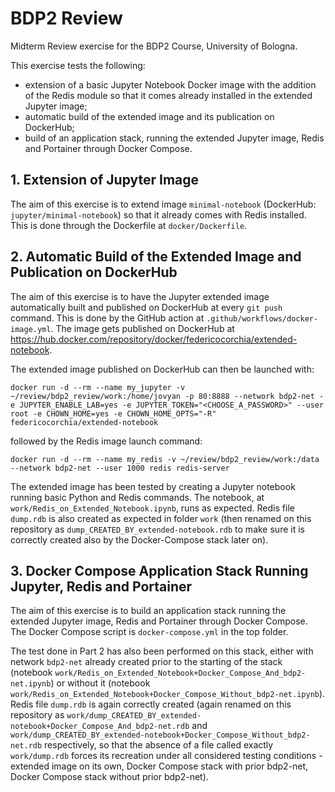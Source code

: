 # BDP2 Review
Midterm Review exercise for the BDP2 Course, University of Bologna.

This exercise tests the following:
- extension of a basic Jupyter Notebook Docker image with the addition of the Redis module so that it comes already installed in the extended Jupyter image;
- automatic build of the extended image and its publication on DockerHub;
- build of an application stack, running the extended Jupyter image, Redis and Portainer through Docker Compose.

## 1. Extension of Jupyter Image
The aim of this exercise is to extend image ```minimal-notebook``` (DockerHub: ```jupyter/minimal-notebook```) so that it already comes with Redis installed. This is done through the Dockerfile at ```docker/Dockerfile```.

## 2. Automatic Build of the Extended Image and Publication on DockerHub
The aim of this exercise is to have the Jupyter extended image automatically built and published on DockerHub at every ```git push``` command. This is done by the GitHub action at ```.github/workflows/docker-image.yml```. The image gets published on DockerHub at https://hub.docker.com/repository/docker/federicocorchia/extended-notebook.

The extended image published on DockerHub can then be launched with:

```docker run -d --rm --name my_jupyter -v ~/review/bdp2_review/work:/home/jovyan -p 80:8888 --network bdp2-net -e JUPYTER_ENABLE_LAB=yes -e JUPYTER_TOKEN="<CHOOSE_A_PASSWORD>" --user root -e CHOWN_HOME=yes -e CHOWN_HOME_OPTS="-R" federicocorchia/extended-notebook```

followed by the Redis image launch command:

```docker run -d --rm --name my_redis -v ~/review/bdp2_review/work:/data --network bdp2-net --user 1000 redis redis-server```

The extended image has been tested by creating a Jupyter notebook running basic Python and Redis commands. The notebook, at ```work/Redis_on_Extended_Notebook.ipynb```, runs as expected. Redis file ```dump.rdb``` is also created as expected in folder ```work``` (then renamed on this repository as ```dump_CREATED_BY_extended-notebook.rdb``` to make sure it is correctly created also by the Docker-Compose stack later on).

## 3. Docker Compose Application Stack Running Jupyter, Redis and Portainer
The aim of this exercise is to build an application stack running the extended Jupyter image, Redis and Portainer through Docker Compose. The Docker Compose script is ```docker-compose.yml``` in the top folder.

The test done in Part 2 has also been performed on this stack, either with network ```bdp2-net``` already created prior to the starting of the stack (notebook ```work/Redis_on_Extended_Notebook+Docker_Compose_And_bdp2-net.ipynb```) or without it (notebook ```work/Redis_on_Extended_Notebook+Docker_Compose_Without_bdp2-net.ipynb```). Redis file ```dump.rdb``` is again correctly created (again renamed on this repository as ```work/dump_CREATED_BY_extended-notebook+Docker_Compose_And_bdp2-net.rdb``` and ```work/dump_CREATED_BY_extended-notebook+Docker_Compose_Without_bdp2-net.rdb``` respectively, so that the absence of a file called exactly ```work/dump.rdb``` forces its recreation under all considered testing conditions - extended image on its own, Docker Compose stack with prior bdp2-net, Docker Compose stack without prior bdp2-net).

